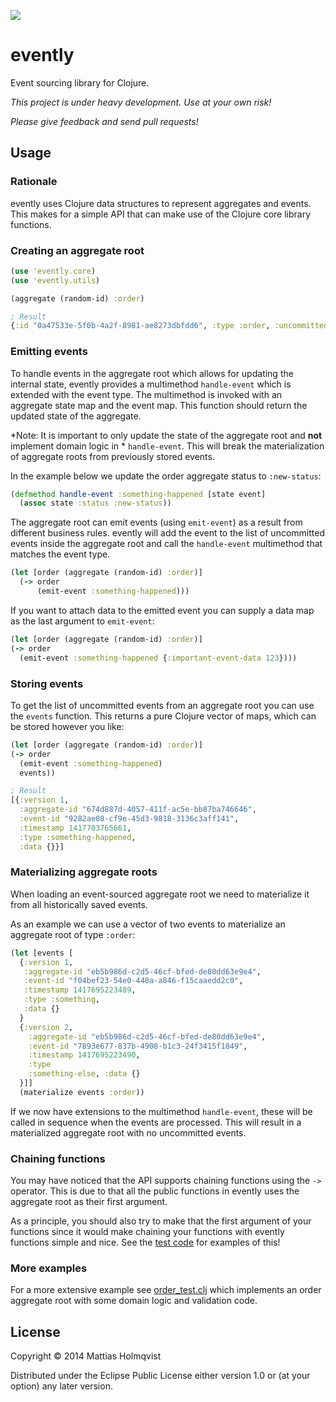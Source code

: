 ![](https://travis-ci.org/mattiasholmqvist/evently.svg?branch=master)

# evently

Event sourcing library for Clojure.

*This project is under heavy development. Use at your own risk!*

*Please give feedback and send pull requests!*

## Usage

### Rationale
evently uses Clojure data structures to represent aggregates and events. This makes for a simple API that can make use of the Clojure core library functions.

### Creating an aggregate root

```clojure
(use 'evently.core)
(use 'evently.utils)

(aggregate (random-id) :order)

; Result
{:id "0a47533e-5f0b-4a2f-8981-ae8273dbfdd6", :type :order, :uncommitted-events [], :version 0, :state {}}
```
### Emitting events
To handle events in the aggregate root which allows for updating the internal state, evently provides a multimethod `handle-event` which is extended with the event type. The multimethod is invoked with an aggregate state map and the event map. This function should return the updated state of the aggregate.

*Note: It is important to only update the state of the aggregate root and **not** implement domain logic in * `handle-event`. This will break the materialization of aggregate roots from previously stored events.

In the example below we update the order aggregate status to `:new-status`:
```clojure
(defmethod handle-event :something-happened [state event]
  (assoc state :status :new-status))
  ```
The aggregate root can emit events (using `emit-event`) as a result from different business rules. evently will add the event to the list of uncommitted events inside the aggregate root and call the `handle-event` multimethod that matches the event type.

```clojure
(let [order (aggregate (random-id) :order)]
  (-> order
      (emit-event :something-happened)))
```
If you want to attach data to the emitted event you can supply a data map as the last argument to `emit-event`:
```clojure
(let [order (aggregate (random-id) :order)]
(-> order
  (emit-event :something-happened {:important-event-data 123})))
```

### Storing events
To get the list of uncommitted events from an aggregate root you can use the `events` function. This returns a pure Clojure vector of maps, which can be stored however you like:

```clojure
(let [order (aggregate (random-id) :order)]
(-> order
  (emit-event :something-happened)
  events))

; Result
[{:version 1,
  :aggregate-id "674d887d-4057-411f-ac5e-bb87ba746646",
  :event-id "9282ae08-cf9e-45d3-9818-3136c3aff141",
  :timestamp 1417703765661,
  :type :something-happened,
  :data {}}]
```

### Materializing aggregate roots
When loading an event-sourced aggregate root we need to materialize it from all historically saved events.

As an example we can use a vector of two events to materialize an aggregate root of type `:order`:
```clojure
(let [events [
  {:version 1,
   :aggregate-id "eb5b986d-c2d5-46cf-bfed-de80dd63e9e4",
   :event-id "f04bef23-54e0-448a-a846-f15caaedd2c0",
   :timestamp 1417695223489,
   :type :something,
   :data {}
  }
  {:version 2,
    :aggregate-id "eb5b986d-c2d5-46cf-bfed-de80dd63e9e4",
    :event-id "7893e677-837b-4908-b1c3-24f3415f1849",
    :timestamp 1417695223490,
    :type
    :something-else, :data {}
  }]]
  (materialize events :order))
```
If we now have extensions to the multimethod `handle-event`, these will be called in sequence when the events are processed. This will result in a materialized aggregate root with no uncommitted events.

### Chaining functions
You may have noticed that the API supports chaining functions using the `->` operator. This is due to that all the public functions in evently uses the aggregate root as their first argument.

As a principle, you should also try to make that the first argument of your functions since it would make chaining your functions with evently functions simple and nice. See the [test code](https://github.com/mattiasholmqvist/evently/blob/master/test/evently/order_test.clj) for examples of this!

### More examples
For a more extensive example see [order_test.clj](https://github.com/mattiasholmqvist/evently/blob/master/test/evently/order_test.clj) which implements an order aggregate root with some domain logic and validation code.

## License

Copyright © 2014 Mattias Holmqvist

Distributed under the Eclipse Public License either version 1.0 or (at
your option) any later version.
